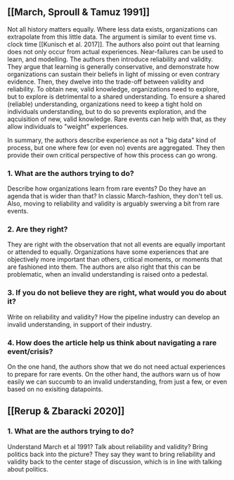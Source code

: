 ## [[March, Sproull & Tamuz 1991]]

Not all history matters equally. Where less data exists, organizations can extrapolate from this little data. The argument is similar to event time vs. clock time [[Kunisch et al. 2017]]. The authors also point out that learning does not only occur from actual experiences. Near-failures can be used to learn, and modelling. The authors then introduce reliability and validity. They argue that learning is generally conservative, and demonstrate how organizations can sustain their beliefs in light of missing or even contrary evidence. Then, they dwelve into the trade-off between validity and reliability. To obtain new, valid knowledge, organizations need to explore, but to explore is detrimental to a shared understanding. To ensure a shared (reliable) understanding, organizations need to keep a tight hold on individuals understanding, but to do so prevents exploration, and the aqcuisition of new, valid knowledge. Rare events can help with that, as they allow individuals to "weight" experiences.

In summary, the authors describe experience as not a "big data" kind of process, but one where few (or even no) events are aggregated. They then provide their own critical perspective of how this process can go wrong.

### 1. What are the authors trying to do?

Describe how organizations learn from rare events? Do they have an agenda that is wider than that? In classic March-fashion, they don't tell us. Also, moving to reliability and validity is arguably swerving a bit from rare events.

### 2. Are they right?

They are right with the observation that not all events are equally important or attended to equally. Organizations have some experiences that are objectively more important than others, critical moments, or moments that are fashioned into them. The authors are also right that this can be problematic, when an invalid understanding is raised onto a pedestal.

### 3. If you do not believe they are right, what would you do about it?

Write on reliability and validity? How the pipeline industry can develop an invalid understanding, in support of their industry.

### 4. How does the article help us think about navigating a rare event/crisis?

On the one hand, the authors show that we do not need actual experiences to prepare for rare events. On the other hand, the authors warn us of how easily we can succumb to an invalid understanding, from just a few, or even based on no exisiting datapoints.

## [[Rerup & Zbaracki 2020]]

### 1. What are the authors trying to do?

Understand March et al 1991? Talk about reliability and validity? Bring politics back into the picture? They say they want to bring reliability and validity back to the center stage of discussion, which is in line with talking about politics.